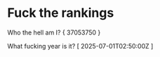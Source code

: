# Fuck the rankings

Who the hell am I?
{ 37053750 }

What fucking year is it?
[ 2025-07-01T02:50:00Z ]
